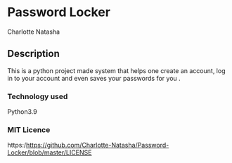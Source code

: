 # Password Locker
Charlotte Natasha

## Description
This is a python project made system that helps one create an account, log in to your account and even saves your passwords for you .

### Technology used
Python3.9

### MIT Licence 
https:/https://github.com/Charlotte-Natasha/Password-Locker/blob/master/LICENSE



